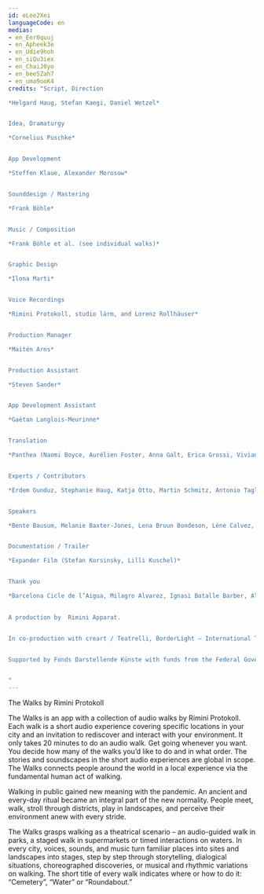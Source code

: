 ```yaml
---
id: eLee2Xei
languageCode: en
medias: 
- en_Eer0quuj
- en_Apheek3e
- en_Udie9hoh
- en_siQu3iex
- en_ChaiJ0yo
- en_bee5Zah7
- en_uma9ooK4
credits: "Script, Direction

*Helgard Haug, Stefan Kaegi, Daniel Wetzel*


Idea, Dramaturgy

*Cornelius Puschke*


App Development

*Steffen Klaue, Alexander Morosow*


Sounddesign / Mastering

*Frank Böhle*


Music / Composition

*Frank Böhle et al. (see individual walks)*


Graphic Design

*Ilona Marti*


Voice Recordings

*Rimini Protokoll, studio lärm, and Lorenz Rollhäuser*


Production Manager

*Maitén Arns*


Production Assistant

*Steven Sander*


App Development Assistant

*Gaétan Langlois-Meurinne*


Translation

*Panthea (Naomi Boyce, Aurélien Foster, Anna Galt, Erica Grossi, Vivian Ia, Adrien Leroux, Lianna Mark, Samuel Petit, Yanik Riedo, Lorenzo de Sabbata)*


Experts / Contributors

*Erdem Gunduz, Stephanie Haug, Katja Otto, Martin Schmitz, Antonio Tagliarini*


Speakers

*Bente Bausum, Melanie Baxter-Jones, Lena Bruun Bondeson, Lène Calvez, Maimouna Coulibaly, Louisa Devins, Margot Gödros, Melissa Holroyd, Christiane Hommelsheim, Stéphane Hugel, Timur Isik, Mmakgosi Kgabi, Lara Körte, Koffi Kra, Alexandra Lauck, Max Lechat, Joshua Lerner, Steve Mekoudja, Lara-Sophie Milagro, Kamran Sorusch, Antonio Tagliarini, Lucie Zelger*


Documentation / Trailer

*Expander Film (Stefan Korsinsky, Lilli Kuschel)*


Thank you

*Barcelona Cicle de l’Aigua, Milagro Alvarez, Ignasi Batalle Barber, Aljoscha Begrich, Andreas Fischbach, Jannis Grimm (Institute for the Study of Protest and Social Movements), Ant Hampton, Lilli Kuschel, Jan Meuel, Barbara Morgenstern, Ricardo Sarmiento, Hilla Steiner, Enric Tello, Valentin Wetzel, SA, Gustavo Ramon Wilhelmi*

 
A production by  Rimini Apparat.


In co-production with creart / Teatrelli, BorderLight – International Theatre + Fringe Festival Cleveland, European Forum Alpbach, Fondazione Armonie d’Arte, HAU – Hebbel am Ufer, Hellerau – European Centre for the Arts, International Summer Festival Kampnagel, Zona K, Festival PERSPECTIVES.


Supported by Fonds Darstellende Künste with funds from the Federal Government Commissioner for Culture and the Media and the Senate Department for Culture and Europe.


"
---
```

The Walks
by Rimini Protokoll

The Walks is an app with a collection of audio walks by Rimini Protokoll. Each walk is a short audio experience covering specific locations in your city and an invitation to rediscover and interact with your environment. 
It only takes 20 minutes to do an audio walk. Get going whenever you want. You decide how many of the walks you’d like to do and in what order.
The stories and soundscapes in the short audio experiences are global in scope. The Walks connects people around the world in a local experience via the fundamental human act of walking.

Walking in public gained new meaning with the pandemic. An ancient and every-day ritual became an integral part of the new normality. People meet, walk, stroll through districts, play in landscapes, and perceive their environment anew with every stride.

The Walks grasps walking as a theatrical scenario – an audio-guided walk in parks, a staged walk in supermarkets or timed interactions on waters. In every city, voices, sounds, and music turn familiar places into sites and landscapes into stages, step by step through storytelling, dialogical situations, choreographed discoveries, or musical and rhythmic variations on walking. The short title of every walk indicates where or how to do it: “Cemetery”, “Water” or “Roundabout.”